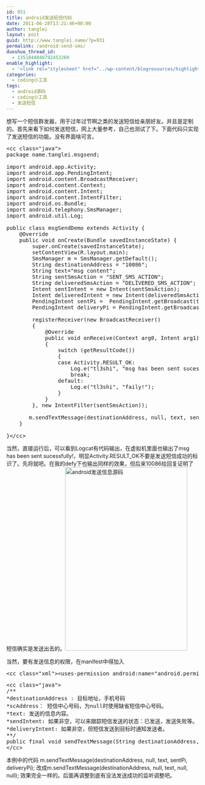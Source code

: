 ```yaml
---
id: 931
title: android发送短信代码
date: 2011-06-28T13:21:46+00:00
author: tanglei
layout: post
guid: http://www.tanglei.name/?p=931
permalink: /android-send-sms/
duoshuo_thread_id:
  - 1351844048792453260
enable_highlight:
  - '<link rel="stylesheet" href="../wp-content/blogresources/highlightconfig/highlight.default.min.css"><script src="../wp-content/blogresources/highlightconfig/jquery-2.1.4.min.js"></script><script src="../wp-content/blogresources/highlightconfig/enable_highlight.js"></script>'
categories:
  - coding小工具
tags:
  - android源码
  - coding小工具
  - 发送短信
---
```

想写一个短信群发器，用于过年过节啊之类的发送短信给亲朋好友。并且是定制的。首先来看下如何发送短信，网上大量参考，自己也测试了下。下面代码只实现了发送短信的功能。没有界面啥可言。

<pre>&lt;cc class="java">
package name.tanglei.msgsend;

import android.app.Activity;
import android.app.PendingIntent;
import android.content.BroadcastReceiver;
import android.content.Context;
import android.content.Intent;
import android.content.IntentFilter;
import android.os.Bundle;
import android.telephony.SmsManager;
import android.util.Log;

public class msgSendDemo extends Activity {
    @Override
    public void onCreate(Bundle savedInstanceState) {
        super.onCreate(savedInstanceState);
        setContentView(R.layout.main);
        SmsManager m = SmsManager.getDefault();
        String destinationAddress = "10086";
        String text="msg content";
        String sentSmsAction = "SENT_SMS_ACTION";
        String deliveredSmsAction = "DELIVERED_SMS_ACTION";
        Intent sentIntent = new Intent(sentSmsAction);
        Intent deliveredIntent = new Intent(deliveredSmsAction);
        PendingIntent sentPi =  PendingIntent.getBroadcast(this.getApplicationContext(),0,sentIntent,0);
        PendingIntent deliveryPi = PendingIntent.getBroadcast(this.getApplicationContext(),0,deliveredIntent,0);
        
        registerReceiver(new BroadcastReceiver()
		{
			@Override
			public void onReceive(Context arg0, Intent arg1)
			{
				switch (getResultCode())
				{
				case Activity.RESULT_OK:
					Log.e("tl3shi", "msg has been sent sucessfully!");
					break;
				default:
					Log.e("tl3shi", "faily!");
				}
			}
		}, new IntentFilter(sentSmsAction));
        
       m.sendTextMessage(destinationAddress, null, text, sentPi, deliveryPi);
    }
 
}&lt;/cc></pre>

当然，直接运行后，可以看到Logcat有代码输出，在虚拟机里面也输出了msg has been sent sucessfully!，明显Activity.RESULT_OK不要是发送短信成功的标识了。先将就吧。在我的defy下也输出同样的效果，但后来10086给回复证明了短信确实是发送出去的。[<img src="http://www.tanglei.name/wp-content/uploads/2011/06/android-send-msg-code.jpg" alt="android发送信息源码" title="android发送信息源码" width="320" height="480" class="aligncenter size-full wp-image-932" />](http://www.tanglei.name/wp-content/uploads/2011/06/android-send-msg-code.jpg)
  
当然，要有发送信息的权限，在manifest中得加入

<pre>&lt;cc class="xml">&lt;uses-permission android:name="android.permission.SEND_SMS"/>&lt;/cc></pre>

<pre>&lt;cc class="java">
/**
*destinationAddress : 目标地址，手机号码
*scAddress： 短信中心号码，为null时使用缺省短信中心号码。
*text: 发送的信息内容。
*sendIntent: 如果非空，可以来跟踪短信发送的状态：已发送，发送失败等。
*deliveryIntent: 如果非空，但短信发送到目标时通知发送者。
**/
public final void sendTextMessage(String destinationAddress, String scAddress, String text, PendingIntent sentIntent, PendingIntent deliveryIntent)
&lt;/cc></pre>

本例中的代码 m.sendTextMessage(destinationAddress, null, text, sentPi, deliveryPi); 改成m.sendTextMessage(destinationAddress, null, text, null, null); 效果完全一样的。后面再调整到底有没法发送成功的监听调整吧。
